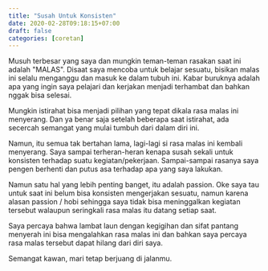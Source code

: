```yaml
---
title: "Susah Untuk Konsisten"
date: 2020-02-28T09:18:15+07:00
draft: false
categories: [coretan]
---
```


Musuh terbesar yang saya dan mungkin teman-teman rasakan saat ini adalah "MALAS". Disaat saya mencoba untuk belajar sesuatu, bisikan malas ini selalu menganggu dan masuk ke dalam tubuh ini. Kabar buruknya adalah apa yang ingin saya pelajari dan kerjakan menjadi terhambat dan bahkan nggak bisa selesai.<!--more-->

Mungkin istirahat bisa menjadi pilihan yang tepat dikala rasa malas ini menyerang. Dan ya benar saja setelah beberapa saat istirahat, ada secercah semangat yang mulai tumbuh dari dalam diri ini.

Namun, itu semua tak bertahan lama, lagi-lagi si rasa malas ini kembali menyerang. Saya sampai terheran-heran kenapa susah sekali untuk konsisten terhadap suatu kegiatan/pekerjaan. Sampai-sampai rasanya saya pengen berhenti dan putus asa terhadap apa yang saya lakukan.

Namun satu hal yang lebih penting banget, itu adalah passion. Oke saya tau untuk saat ini belum bisa konsisten mengerjakan sesuatu, namun karena alasan passion / hobi sehingga saya tidak bisa meninggalkan kegiatan tersebut walaupun seringkali rasa malas itu datang setiap saat.

Saya percaya bahwa lambat laun dengan kegigihan dan sifat pantang menyerah ini bisa mengalahkan rasa malas ini dan bahkan saya percaya rasa malas tersebut dapat hilang dari diri saya. 

Semangat kawan, mari tetap berjuang di jalanmu.